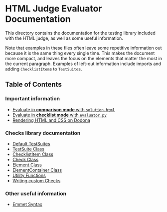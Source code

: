 # HTML Judge Evaluator Documentation

This directory contains the documentation for the testing library included with the HTML judge, as well as some useful information.

Note that examples in these files often leave some repetitive information out because it is the same thing every single time. This makes the document more compact, and leaves the focus on the elements that matter the most in the current paragraph. Examples of left-out information include imports and adding `ChecklistItem`s to `TestSuite`s.

## Table of Contents

### Important information

- [Evaluate in **comparison mode** with `solution.html`](pages/evaluating-by-comparing.md)
- [Evaluate in **checklist mode** with `evaluator.py`](pages/evaluators.md)
- [Rendering HTML and CSS on Dodona](pages/rendering-on-dodona.md)

### Checks library documentation

- [Default TestSuites](pages/default-suites.md)
- [TestSuite Class](pages/testsuite-class.md)
- [ChecklistItem Class](pages/checklistitem-class.md)
- [Check Class](pages/check-class.md)
- [Element Class](pages/element-class.md)
- [ElementContainer Class](pages/elementcontainer-class.md)
- [Utility Functions](pages/utility-functions.md)
- [Writing custom Checks](pages/custom-checks.md)

### Other useful information

- [Emmet Syntax](pages/emmet-syntax.md)
